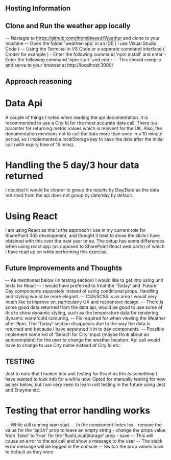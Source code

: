 ## Hosting Information ##


## Clone and Run the weather app locally ##
-- Naviagte to https://github.com/thomblweed/Weather and clone to your machine
-- Open the folder 'weather-app' in an IDE ( I use Visual Studio Code ) 
-- Using the Terminal in VS Code or a seperate command interface ( Cmder for example )
    - Enter the following command 'npm install' and enter
    - Enter the following command 'npm start' and enter
-- This should compile and serve to your browser at http://localhost:3000/

## Approach reasoning ##

# Data Api
 A couple of things I noted when reading the api documentation.  It is recommended to use a City Id for the most accurate data call.  There is a paramter for returning metric values which is relevent for the UK.  Also, the documentation mentions not to call the data more than once in a 10 minute period, so I implemented a localStorage key to save the data after the initial call (with expiry time of 15 mins). 

# Handling the 5 day/3 hour data returned
 I decided it would be clearer to group the results by Day/Date as the data returned from the api does not group by date/day by default.

# Using React
 I am using React as this is the approach I use in my current role for SharePoint 365 development, and thought it best to show the skills I have obtained with this over the past year or so. The setup has some differences when using react app (as opposed to SharePoint React web parts) of which I have read up on while performing this exercise.

## Future Improvements and Thoughts ##
-- As mentioned below (in testing section) I would like to get into using unit tests for React
-- I would have preferred to treat the 'Today' and 'Future' Day components separately instead of using conditional props.  Handling and styling would be more elegant.
-- CSS/SCSS is an area I would very much like to improve on, particularly UX and responsive design.
-- There is some good data returned from the data api, would be good to use some of this to show dynamic styling, such as the temperature data for rendering dynamic warm/cold colouring.
-- Fix required for when viewing the Weather after 9pm. The 'Today' section disappears due to the way the data is returned and because I have seperated it in to day components.
-- Possibly implement some kid of 'Search for City' input (maybe think about an autocomplete) for the user to change the weather location.  Api call would have to change to use City name instead of City Id etc.

## TESTING ##
Just to note that I looked into unit testing for React as this is something I have wanted to look into for a while now. Opted for manually testing for now as per below, but I am very keen to learn unit testing in the future using Jest and Ensyme etc.

# Testing that error handling works
-- While still running npm start
-- In the component Index.tsx
    - remove the value for the 'apiUrl' prop to leave an empty string
    - change the props value from 'false' to 'true' for the 'flushLocalStorage' prop
    - save
-- This will cause an error to the api call and show a message to the user
-- The stack error message will be logged in the console
-- Switch the prop values back to default as they were

